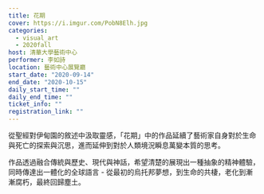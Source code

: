 ```yaml
---
title: 花期
cover: https://i.imgur.com/PobN8Elh.jpg
categories:
  - visual_art
  - 2020fall
host: 清華大學藝術中心
performer: 李如詩
location: 藝術中心展覽廳
start_date: "2020-09-14"
end_date: "2020-10-15"
daily_start_time: ""
daily_end_time: ""
ticket_info: ""
registration_link: ""
---
```

從聖經對伊甸園的敘述中汲取靈感，「花期」中的作品延續了藝術家自身對於生命與死亡的探索與沉思，進而延伸到對於人類境況瞬息萬變本質的思考。

作品透過融合傳統與歷史、現代與神話，希望清楚的展現出一種抽象的精神體驗，同時傳達出一體化的全球語言 - 從最初的烏托邦夢想，到生命的共棲，老化到漸漸腐朽，最終回歸塵土。